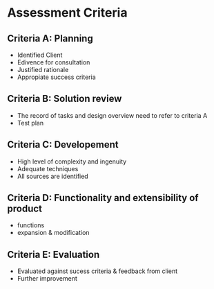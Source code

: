 # Assessment Criteria

## Criteria A: Planning
* Identified Client 
* Edivence for consultation 
* Justified rationale 
* Appropiate success criteria

## Criteria B: Solution review
* The record of tasks and design overview need to refer to criteria A
* Test plan

## Criteria C: Developement 
* High level of complexity and ingenuity
* Adequate techniques
* All sources are identified

## Criteria D: Functionality and extensibility of product
* functions
* expansion & modification

## Criteria E: Evaluation
* Evaluated against sucess criteria & feedback from client
* Further improvement
